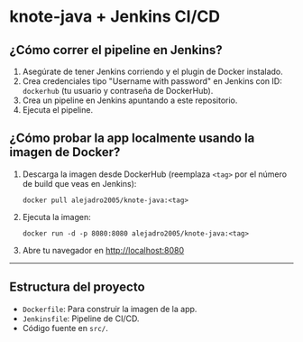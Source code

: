 # knote-java + Jenkins CI/CD

## ¿Cómo correr el pipeline en Jenkins?

1. Asegúrate de tener Jenkins corriendo y el plugin de Docker instalado.
2. Crea credenciales tipo "Username with password" en Jenkins con ID: `dockerhub` (tu usuario y contraseña de DockerHub).
3. Crea un pipeline en Jenkins apuntando a este repositorio.
4. Ejecuta el pipeline.

## ¿Cómo probar la app localmente usando la imagen de Docker?

1. Descarga la imagen desde DockerHub (reemplaza `<tag>` por el número de build que veas en Jenkins):
   ```
   docker pull alejadro2005/knote-java:<tag>
   ```
2. Ejecuta la imagen:
   ```
   docker run -d -p 8080:8080 alejadro2005/knote-java:<tag>
   ```
3. Abre tu navegador en [http://localhost:8080](http://localhost:8080)

---

## Estructura del proyecto

- `Dockerfile`: Para construir la imagen de la app.
- `Jenkinsfile`: Pipeline de CI/CD.
- Código fuente en `src/`. 
